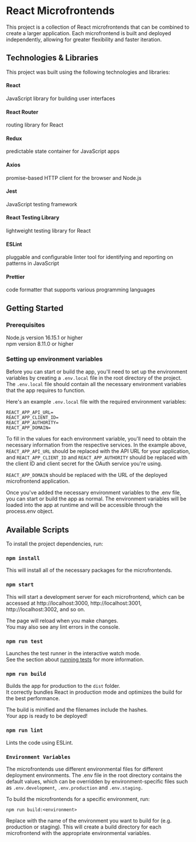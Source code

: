 # React Microfrontends

This project is a collection of React microfrontends that can be combined to create a larger application. Each microfrontend is built and deployed independently, allowing for greater flexibility and faster iteration.

## Technologies & Libraries

This project was built using the following technologies and libraries:

#### React

JavaScript library for building user interfaces

#### React Router

routing library for React

#### Redux

predictable state container for JavaScript apps

#### Axios 

promise-based HTTP client for the browser and Node.js

#### Jest

JavaScript testing framework

#### React Testing Library

lightweight testing library for React

#### ESLint 

pluggable and configurable linter tool for identifying and reporting on patterns in JavaScript

#### Prettier 

code formatter that supports various programming languages


## Getting Started

### Prerequisites

Node.js version 16.15.1 or higher \
npm version 8.11.0 or higher

### Setting up environment variables

Before you can start or build the app, you'll need to set up the environment variables by creating a ```.env.local``` file in the root directory of the project. The ```.env.local``` file should contain all the necessary environment variables that the app requires to function.

Here's an example ```.env.local``` file with the required environment variables:

```
REACT_APP_API_URL=
REACT_APP_CLIENT_ID=
REACT_APP_AUTHORITY=
REACT_APP_DOMAIN=
```

To fill in the values for each environment variable, you'll need to obtain the necessary information from the respective services. In the example above, ```REACT_APP_API_URL``` should be replaced with the API URL for your application, and ```REACT_APP_CLIENT_ID``` and ```REACT_APP_AUTHORITY``` should be replaced with the client ID and client secret for the OAuth service you're using.

```REACT_APP_DOMAIN``` should be replaced with the URL of the deployed microfrontend application. 

Once you've added the necessary environment variables to the .env file, you can start or build the app as normal. The environment variables will be loaded into the app at runtime and will be accessible through the process.env object.

## Available Scripts

To install the project dependencies, run:

### `npm install`

This will install all of the necessary packages for the microfrontends.

### `npm start`

This will start a development server for each microfrontend, which can be accessed at http://localhost:3000, http://localhost:3001, http://localhost:3002, and so on.

The page will reload when you make changes.\
You may also see any lint errors in the console.

### `npm run test`

Launches the test runner in the interactive watch mode.\
See the section about [running tests](https://facebook.github.io/create-react-app/docs/running-tests) for more information.

### `npm run build`

Builds the app for production to the ```dist``` folder.\
It correctly bundles React in production mode and optimizes the build for the best performance.

The build is minified and the filenames include the hashes.\
Your app is ready to be deployed!


### `npm run lint`

Lints the code using ESLint.

### `Environment Variables`

The microfrontends use different environmental files for different deployment environments. The .env file in the root directory contains the default values, which can be overridden by environment-specific files such as ```.env.development```, ```.env.production``` and ```.env.staging.```

To build the microfrontends for a specific environment, run:

```npm run build:<environment>```

Replace <environment> with the name of the environment you want to build for (e.g. production or staging). This will create a build directory for each microfrontend with the appropriate environmental variables.


